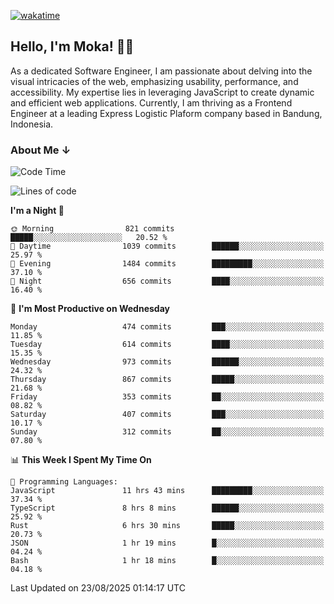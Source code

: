 [![wakatime](https://wakatime.com/badge/user/af9abd23-dba3-4dbe-973c-b045a9417a55.svg?style=social)](https://wakatime.com/@af9abd23-dba3-4dbe-973c-b045a9417a55)
## Hello, I'm Moka! 👋🏼


As a dedicated Software Engineer, I am passionate about delving into the visual intricacies of the web, emphasizing usability, performance, and accessibility. My expertise lies in leveraging JavaScript to create dynamic and efficient web applications. Currently, I am thriving as a Frontend Engineer at a leading Express Logistic Plaform company based in Bandung, Indonesia.

### About Me ↓

<!--START_SECTION:waka-->
![Code Time](http://img.shields.io/badge/Code%20Time-12%2C507%20hrs%206%20mins-blue)

![Lines of code](https://img.shields.io/badge/From%20Hello%20World%20I%27ve%20Written-9.6%20million%20lines%20of%20code-blue)

**I'm a Night 🦉** 

```text
🌞 Morning                821 commits         █████░░░░░░░░░░░░░░░░░░░░   20.52 % 
🌆 Daytime                1039 commits        ██████░░░░░░░░░░░░░░░░░░░   25.97 % 
🌃 Evening                1484 commits        █████████░░░░░░░░░░░░░░░░   37.10 % 
🌙 Night                  656 commits         ████░░░░░░░░░░░░░░░░░░░░░   16.40 % 
```
📅 **I'm Most Productive on Wednesday** 

```text
Monday                   474 commits         ███░░░░░░░░░░░░░░░░░░░░░░   11.85 % 
Tuesday                  614 commits         ████░░░░░░░░░░░░░░░░░░░░░   15.35 % 
Wednesday                973 commits         ██████░░░░░░░░░░░░░░░░░░░   24.32 % 
Thursday                 867 commits         █████░░░░░░░░░░░░░░░░░░░░   21.68 % 
Friday                   353 commits         ██░░░░░░░░░░░░░░░░░░░░░░░   08.82 % 
Saturday                 407 commits         ███░░░░░░░░░░░░░░░░░░░░░░   10.17 % 
Sunday                   312 commits         ██░░░░░░░░░░░░░░░░░░░░░░░   07.80 % 
```


📊 **This Week I Spent My Time On** 

```text
💬 Programming Languages: 
JavaScript               11 hrs 43 mins      █████████░░░░░░░░░░░░░░░░   37.34 % 
TypeScript               8 hrs 8 mins        ██████░░░░░░░░░░░░░░░░░░░   25.92 % 
Rust                     6 hrs 30 mins       █████░░░░░░░░░░░░░░░░░░░░   20.73 % 
JSON                     1 hr 19 mins        █░░░░░░░░░░░░░░░░░░░░░░░░   04.24 % 
Bash                     1 hr 18 mins        █░░░░░░░░░░░░░░░░░░░░░░░░   04.18 % 
```


 Last Updated on 23/08/2025 01:14:17 UTC
<!--END_SECTION:waka-->
